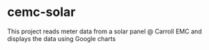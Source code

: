 cemc-solar
==========

This project reads meter data from a solar panel @ Carroll EMC and displays the data using Google charts
